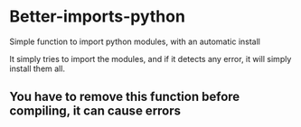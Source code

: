 # Better-imports-python
Simple function to import python modules, with an automatic install

It simply tries to import the modules, and if it detects any error, it will simply install them all.

## You have to remove this function before compiling, it can cause errors
